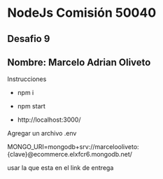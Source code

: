 # NodeJs Comisión 50040

## Desafio 9

## Nombre: Marcelo Adrian Oliveto

Instrucciones

- npm i
- npm start

- http://localhost:3000/

Agregar un archivo .env

MONGO_URI=mongodb+srv://marcelooliveto:{clave}@ecommerce.elxfcr6.mongodb.net/

usar la que esta en el link de entrega
